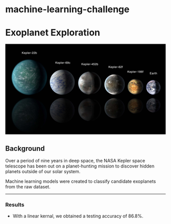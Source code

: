# machine-learning-challenge

# Exoplanet Exploration

![exoplanets.jpg](Images/exoplanets.jpg)

## Background

Over a period of nine years in deep space, the NASA Kepler space telescope has been out on a planet-hunting mission to discover hidden planets outside of our solar system.

Machine learning models were created to classify candidate exoplanets from the raw dataset.

- - -
### Results
* With a linear kernal, we obtained a testing accuracy of 86.8%. 
